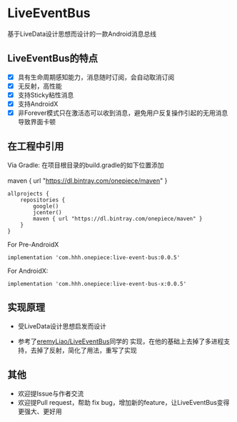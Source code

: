 # LiveEventBus

基于LiveData设计思想而设计的一款Android消息总线


## LiveEventBus的特点

- [x] 具有生命周期感知能力，消息随时订阅，会自动取消订阅
- [x] 无反射，高性能
- [x] 支持Sticky粘性消息
- [x] 支持AndroidX
- [x] 非Forever模式只在激活态可以收到消息，避免用户反复操作引起的无用消息导致界面卡顿

## 在工程中引用

Via Gradle: 在项目根目录的build.gradle的如下位置添加 <br><br>
maven { url "https://dl.bintray.com/onepiece/maven" }

```
allprojects {
    repositories {
        google()
        jcenter()
        maven { url "https://dl.bintray.com/onepiece/maven" }
    }
}
```

For Pre-AndroidX
```
implementation 'com.hhh.onepiece:live-event-bus:0.0.5'
```
For AndroidX:
```
implementation 'com.hhh.onepiece:live-event-bus-x:0.0.5'
```

## 实现原理
- 受LiveData设计思想启发而设计

- 参考了[eremyLiao/LiveEventBus](https://github.com/JeremyLiao/LiveEventBus)同学的
实现，在他的基础上去掉了多进程支持，去掉了反射，简化了用法，重写了实现

## 其他
- 欢迎提Issue与作者交流
- 欢迎提Pull request，帮助 fix bug，增加新的feature，让LiveEventBus变得更强大、更好用